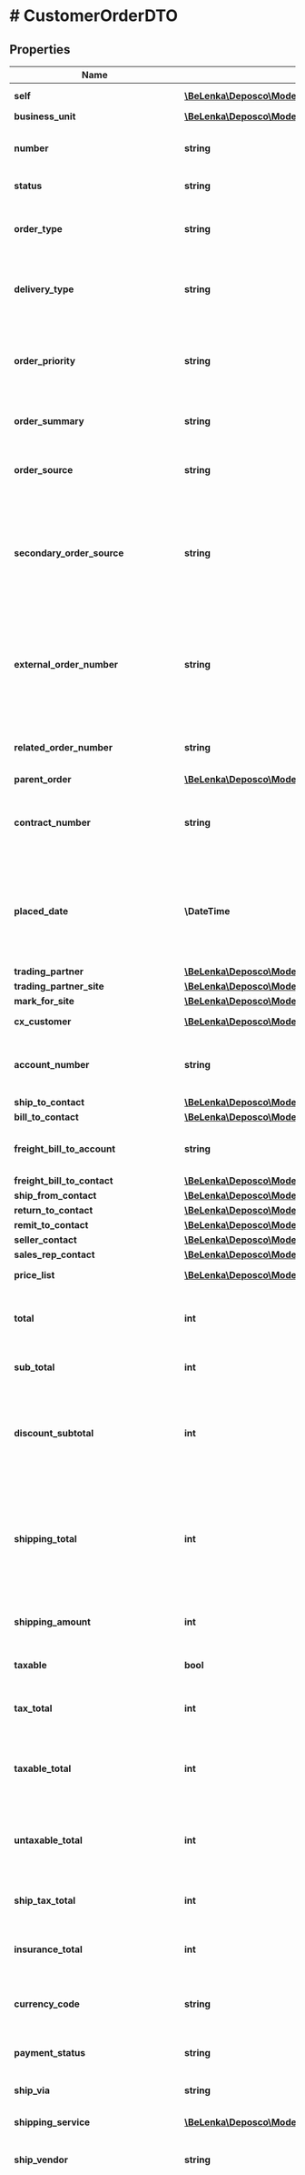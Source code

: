 # # CustomerOrderDTO

## Properties

Name | Type | Description | Notes
------------ | ------------- | ------------- | -------------
**self** | [**\BeLenka\Deposco\Model\EntityRef**](EntityRef.md) |  | [optional] [readonly]
**business_unit** | [**\BeLenka\Deposco\Model\EntityRef**](EntityRef.md) |  |
**number** | **string** | Number that uniquely identifies the customer order. | [optional] [readonly]
**status** | **string** | Status of the customer order. | [optional] [readonly]
**order_type** | **string** | Type of customer order, which is used in order management profile processing. | [optional]
**delivery_type** | **string** | Identifies the customer order for special fulfillment scenarios, such as store pickup. | [optional]
**order_priority** | **string** | Numeric value that represents the importance of the order, where 0 is the highest priority, and 5 is the lowest priority. | [optional]
**order_summary** | **string** | Additional information about the order. | [optional]
**order_source** | **string** | Reference field that identifies the source system in which the order was placed. | [optional]
**secondary_order_source** | **string** | Additional source for the order. For example, the order may have been pulled from a ChannelAdvisor integration but was originally created through Amazon. | [optional]
**external_order_number** | **string** | Business key or identifier of the order in an external system that is integrated with Deposco. The value can include hyphens (-) but must not include a period (.). |
**related_order_number** | **string** | Order number of another order that is related to this order. | [optional]
**parent_order** | [**\BeLenka\Deposco\Model\NullableEntityRef**](NullableEntityRef.md) |  | [optional]
**contract_number** | **string** | Contract number for the order. Used in wholesale B2B scenarios where the order relates to a contract. | [optional]
**placed_date** | **\DateTime** | Date and time that the order was originally placed by the customer. This date can be different than the date that the order was created in Deposco. |
**trading_partner** | [**\BeLenka\Deposco\Model\EntityRef**](EntityRef.md) |  |
**trading_partner_site** | [**\BeLenka\Deposco\Model\NullableEntityRef**](NullableEntityRef.md) |  | [optional]
**mark_for_site** | [**\BeLenka\Deposco\Model\NullableEntityRef**](NullableEntityRef.md) |  | [optional]
**cx_customer** | [**\BeLenka\Deposco\Model\NullableEntityRef**](NullableEntityRef.md) |  | [optional] [readonly]
**account_number** | **string** | Account number for the customer or trading partner associated with the order. | [optional]
**ship_to_contact** | [**\BeLenka\Deposco\Model\CustomerOrderDTOShipToContact**](CustomerOrderDTOShipToContact.md) |  | [optional]
**bill_to_contact** | [**\BeLenka\Deposco\Model\CustomerOrderDTOBillToContact**](CustomerOrderDTOBillToContact.md) |  | [optional]
**freight_bill_to_account** | **string** | Account number that is used to pay shipping costs for the order. | [optional]
**freight_bill_to_contact** | [**\BeLenka\Deposco\Model\CustomerOrderDTOFreightBillToContact**](CustomerOrderDTOFreightBillToContact.md) |  | [optional]
**ship_from_contact** | [**\BeLenka\Deposco\Model\CustomerOrderDTOShipFromContact**](CustomerOrderDTOShipFromContact.md) |  | [optional]
**return_to_contact** | [**\BeLenka\Deposco\Model\CustomerOrderDTOReturnToContact**](CustomerOrderDTOReturnToContact.md) |  | [optional]
**remit_to_contact** | [**\BeLenka\Deposco\Model\CustomerOrderDTORemitToContact**](CustomerOrderDTORemitToContact.md) |  | [optional]
**seller_contact** | [**\BeLenka\Deposco\Model\CustomerOrderDTOSellerContact**](CustomerOrderDTOSellerContact.md) |  | [optional]
**sales_rep_contact** | [**\BeLenka\Deposco\Model\CustomerOrderDTOSalesRepContact**](CustomerOrderDTOSalesRepContact.md) |  | [optional]
**price_list** | [**\BeLenka\Deposco\Model\NullableEntityRef**](NullableEntityRef.md) |  | [optional] [readonly]
**total** | **int** | Calculated, if possible, based on the item quantity and unit price for each order line. | [optional]
**sub_total** | **int** | Sum of the line total from all order lines for the order. | [optional]
**discount_subtotal** | **int** | Total discount amount across the entire order (discount amount for all order lines multiplied by the order quantity and the pack quantity). | [optional]
**shipping_total** | **int** | Total cost (or estimated cost) to ship the entire order. Typically populated as the order is captured in the sales system when a customer is paying for shipping. | [optional]
**shipping_amount** | **int** | Total of the actual shipping costs for all shipments for the order. | [optional] [readonly]
**taxable** | **bool** | Whether the order includes items that qualify as taxable. | [optional]
**tax_total** | **int** | Sum of the tax amount from all order lines for the order. | [optional]
**taxable_total** | **int** | Sum of the values of the taxable items and quantities for all order lines on the order. | [optional]
**untaxable_total** | **int** | Sum of the values of the items and quantities that are not taxable for all order lines on the order. | [optional]
**ship_tax_total** | **int** | Sum of the shipping tax total for all order lines for the order. | [optional]
**insurance_total** | **int** | Sum of the insurance to apply for all order lines on the order. | [optional]
**currency_code** | **string** | ISO 4217 code for the currency used on the order, such as &#x60;USD&#x60;, &#x60;GBP&#x60;, or &#x60;EUR&#x60;. | [optional]
**payment_status** | **string** | Status of the payment for the order. | [optional] [readonly]
**ship_via** | **string** | Shipping service that is used to ship the order. | [optional]
**shipping_service** | [**\BeLenka\Deposco\Model\NullableEntityRef**](NullableEntityRef.md) |  | [optional] [readonly]
**ship_vendor** | **string** | Shipping carrier, such as UPS, that is used to ship the order. | [optional]
**freight_terms_type** | **string** | Identifies how to determine the account that is responsible for payment of shipping costs for the customer order. Set to one of the following values:  - &#x60;Prepaid&#x60; - The shipping carrier account that created the shipment will be responsible for payment of shipping costs. - &#x60;Collect&#x60; - The recipient is billed for the shipment. - &#x60;Third Party&#x60; - A trading partner is billed for the shipment. - &#x60;Consignee&#x60; - Contractual billing is used to bill the customer/recipient for UPS Ground shipping services. | [optional]
**weight** | [**\BeLenka\Deposco\Model\CustomerOrderDTOWeight**](CustomerOrderDTOWeight.md) |  | [optional]
**return_required** | **bool** | Whether to generate and print a return label for the order. | [optional]
**return_ship_via** | **string** | Shipping service that should be used for any returns for the order. | [optional] [readonly]
**return_shipping_service** | [**\BeLenka\Deposco\Model\NullableEntityRef**](NullableEntityRef.md) |  | [optional] [readonly]
**return_ship_option** | **string** | Used by the GPPrintReturnLabel process to specify how to deliver the return label to the customer, such as print or electronic. | [optional]
**delivery_confirmation** | **string** | Leave blank if no signature is required. Set to 2 if a signature is required. Use of other values depends on the shipping carrier. | [optional]
**insurance_required** | **bool** | Whether insurance is required for the package(s) in which the order ships. Must be set to &#x60;true&#x60; if insurance is required above the minimum default value for the shipping carrier. Insurance cost is calculated based on the value of items in the shipping container. | [optional]
**home_delivery** | **bool** | Used when FedEx is the shipping carrier to specify whether FedEx Home Delivery is required. | [optional]
**residential** | **bool** | Used when UPS is the shipping carrier to identify whether the address is a residential address. | [optional]
**saturday_delivery** | **bool** | Used when UPS is the shipping carrier to specify whether the customer is requesting Saturday delivery for the order. | [optional]
**scac_code** | **string** | Standard Carrier Alpha Code (SCAC) code for the carrier that is used to transport the order. | [optional]
**trans_method_code** | **string** | Optional code that defines the transportation method used by the carrier that is assigned to transport the order. | [optional]
**routing_number** | **string** | Transportation routing number for the trip to which the order is assigned. | [optional]
**duty_paid_by** | **string** | Used for international shipments to identify how duties are paid for the order. Set to &#x60;DDP&#x60; if duties are paid by the shipper or &#x60;DDU&#x60; if duties are paid by the recipient. If no value is specified, then the value for the shipping service that is assigned to the order is used. Supported only for certain shipping carriers such as UPS, FedEx, DHL eCommerce, DHL Express, and Globegistics. | [optional]
**incoterms_type** | **string** | International Commercial Terms, such as EXS or FCA. | [optional]
**import_type** | **string** | Used in socket integrations to identify the order for certain fulfillment scenarios, such as Amazon Prime orders from the Amazon Seller Central socket. | [optional] [readonly]
**other_reference_number** | **string** | Additional reference number for the order. | [optional]
**other_reference_number2** | **string** | Additional reference number for the order. | [optional]
**integration_point** | [**\BeLenka\Deposco\Model\NullableEntityRef**](NullableEntityRef.md) |  | [optional]
**primary_sales_channel** | [**\BeLenka\Deposco\Model\EntityRef**](EntityRef.md) |  |
**fulfillment_sales_channel** | [**\BeLenka\Deposco\Model\NullableEntityRef**](NullableEntityRef.md) |  | [optional]
**co_management_profile** | [**\BeLenka\Deposco\Model\NullableEntityRef**](NullableEntityRef.md) |  | [optional] [readonly]
**routing_profile** | [**\BeLenka\Deposco\Model\NullableEntityRef**](NullableEntityRef.md) |  | [optional] [readonly]
**consolidation_group_key** | **string** | ID that is generated to connect multiple customer orders that meet a specified set of matching criteria and can be consolidated during the order routing process so that they are fulfilled as if they are a single customer order. | [optional] [readonly]
**sale_condition_code** | **string** | Used for Amazon Vendor Central and Amazon Advantage socket integrations. | [optional]
**department** | **string** | Department for the order. | [optional]
**division** | **string** | Division for the order. | [optional]
**verbal_confirmation_name** | **string** | Reserved for future use. | [optional]
**verbal_confirmation_phone_number** | **string** | Reserved for future use. | [optional]
**custom_attribute1** | **string** | Custom attribute for the customer order. | [optional]
**custom_attribute2** | **string** | Custom attribute for the customer order. | [optional]
**custom_attribute3** | **string** | Custom attribute for the customer order. | [optional]
**custom_attribute4** | **string** | Custom attribute for the customer order. | [optional]
**custom_attribute5** | **string** | Custom attribute for the customer order. | [optional]
**custom_attribute6** | **string** | Custom attribute for the customer order. | [optional]
**custom_attribute7** | **string** | Custom attribute for the customer order. | [optional]
**custom_attribute8** | **string** | Custom attribute for the customer order. | [optional]
**custom_attribute9** | **string** | Custom attribute for the customer order. | [optional]
**custom_attribute10** | **string** | Custom attribute for the customer order. | [optional]
**co_lines** | [**\BeLenka\Deposco\Model\CustomerOrderLineCollectionDTO**](CustomerOrderLineCollectionDTO.md) |  | [optional]
**co_dates** | [**\BeLenka\Deposco\Model\CustomerOrderDateDTO[]**](CustomerOrderDateDTO.md) | Array of dates for the customer order. | [optional]
**co_notes** | [**\BeLenka\Deposco\Model\CustomerOrderNoteDTO[]**](CustomerOrderNoteDTO.md) | Array of notes for the customer order. | [optional]
**fulfillment_orders** | [**\BeLenka\Deposco\Model\EntityRef[]**](EntityRef.md) | Array of fulfillment orders for the customer order. | [optional] [readonly]
**carrier_special_services** | [**\BeLenka\Deposco\Model\CarrierSpecialServiceDTO[]**](CarrierSpecialServiceDTO.md) | Array of carrier special service records for the customer order. Carrier special service records contain information related to special services for shipping carriers such as dry ice and dangerous goods. | [optional] [readonly]
**checkout_promise_ref** | **string** | A unique reference that was provided to the shopping cart of a customer when using the feature Customer Delivery Promise. | [optional]
**channels** | [**\BeLenka\Deposco\Model\ChannelDTO[]**](ChannelDTO.md) | Array of channel cross-references for the customer order. | [optional]
**created_date** | **\DateTime** | Date and time that the customer order was created. | [optional] [readonly]
**updated_date** | **\DateTime** | Date and time that the customer order was last updated. | [optional] [readonly]
**created_by** | [**\BeLenka\Deposco\Model\EntityRef**](EntityRef.md) |  | [optional] [readonly]
**updated_by** | [**\BeLenka\Deposco\Model\EntityRef**](EntityRef.md) |  | [optional] [readonly]

[[Back to Model list]](../../README.md#models) [[Back to API list]](../../README.md#endpoints) [[Back to README]](../../README.md)
